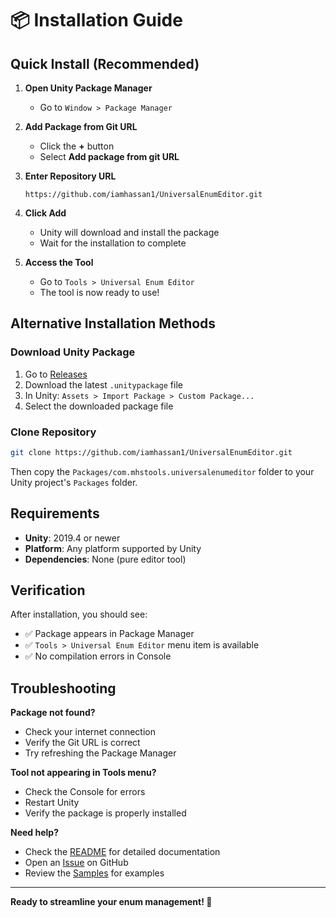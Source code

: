 # 📦 Installation Guide

## Quick Install (Recommended)

1. **Open Unity Package Manager**
   - Go to `Window > Package Manager`

2. **Add Package from Git URL**
   - Click the **+** button
   - Select **Add package from git URL**

3. **Enter Repository URL**
   ```
   https://github.com/iamhassan1/UniversalEnumEditor.git
   ```

4. **Click Add**
   - Unity will download and install the package
   - Wait for the installation to complete

5. **Access the Tool**
   - Go to `Tools > Universal Enum Editor`
   - The tool is now ready to use!

## Alternative Installation Methods

### **Download Unity Package**
1. Go to [Releases](https://github.com/iamhassan1/UniversalEnumEditor/releases)
2. Download the latest `.unitypackage` file
3. In Unity: `Assets > Import Package > Custom Package...`
4. Select the downloaded package file

### **Clone Repository**
```bash
git clone https://github.com/iamhassan1/UniversalEnumEditor.git
```
Then copy the `Packages/com.mhstools.universalenumeditor` folder to your Unity project's `Packages` folder.

## Requirements

- **Unity**: 2019.4 or newer
- **Platform**: Any platform supported by Unity
- **Dependencies**: None (pure editor tool)

## Verification

After installation, you should see:
- ✅ Package appears in Package Manager
- ✅ `Tools > Universal Enum Editor` menu item is available
- ✅ No compilation errors in Console

## Troubleshooting

**Package not found?**
- Check your internet connection
- Verify the Git URL is correct
- Try refreshing the Package Manager

**Tool not appearing in Tools menu?**
- Check the Console for errors
- Restart Unity
- Verify the package is properly installed

**Need help?**
- Check the [README](README.md) for detailed documentation
- Open an [Issue](https://github.com/iamhassan1/UniversalEnumEditor/issues) on GitHub
- Review the [Samples](Packages/com.mhstools.universalenumeditor/Samples~/BasicUsage/) for examples

---

**Ready to streamline your enum management! 🎯**
